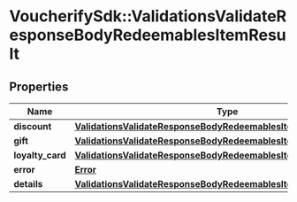 # VoucherifySdk::ValidationsValidateResponseBodyRedeemablesItemResult

## Properties

| Name | Type | Description | Notes |
| ---- | ---- | ----------- | ----- |
| **discount** | [**ValidationsValidateResponseBodyRedeemablesItemResultDiscount**](ValidationsValidateResponseBodyRedeemablesItemResultDiscount.md) |  | [optional] |
| **gift** | [**ValidationsValidateResponseBodyRedeemablesItemResultGift**](ValidationsValidateResponseBodyRedeemablesItemResultGift.md) |  | [optional] |
| **loyalty_card** | [**ValidationsValidateResponseBodyRedeemablesItemResultLoyaltyCard**](ValidationsValidateResponseBodyRedeemablesItemResultLoyaltyCard.md) |  | [optional] |
| **error** | [**Error**](Error.md) |  | [optional] |
| **details** | [**ValidationsValidateResponseBodyRedeemablesItemResultDetails**](ValidationsValidateResponseBodyRedeemablesItemResultDetails.md) |  | [optional] |

